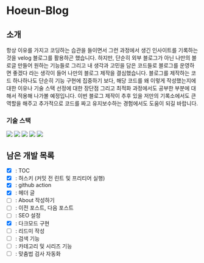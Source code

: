 # Hoeun-Blog

## 소개

항상 이유를 가지고 코딩하는 습관을 들이면서 그런 과정에서 생긴 인사이트를 기록하는 것을 velog 블로그를 활용하곤 했습니다.
하지만, 단순히 외부 블로그가 아닌 나만의 블로글 만들어 원하는 기능들로 그리고 내 생각과 고민을 담은 코드들로 블로그를 운영하면 좋겠다 라는 생각이 들어 나만의 블로그 제작을 결심했습니다.
블로그를 제작하는 코드 하나하나도 단순히 기능 구현에 집중하기 보다, 해당 코드를 왜 이렇게 작성했는지에 대한 이유나 기술 스택 선정에 대한 장단점 그리고 최적화 과정에서도 공부한 부분에 대해서 적용해 나가볼 예정입니다.
이번 블로그 제작이 추후 있을 저만의 기록소에서도 큰 역할을 해주고 추가적으로 코드를 짜고 유지보수하는 경험에서도 도움이 되길 바랍니다.

### 기술 스택
<img src="https://img.shields.io/badge/TypeScript-3178C6?style=for-the-badge&logo=TypeScript&logoColor=white"> <img src="https://img.shields.io/badge/React-61DAFB?style=for-the-badge&logo=React&logoColor=white"> <img src="https://img.shields.io/badge/Gatsby-663399?style=for-the-badge&logo=Gatsby&logoColor=white"> <img src="https://img.shields.io/badge/css-1572B6?style=for-the-badge&logo=css3&logoColor=white"> <img src="https://img.shields.io/badge/Emotion-C865B9?style=flat&logo=emotion&logoColor=white"/>

## 남은 개발 목록
- [x] : TOC
- [x] : 허스키 (커밋 전 린트 및 프리티어 실행)
- [x] : github action
- [x] : 헤더 글
- [ ] : About 작성하기
- [ ] : 이전 포스트, 다음 포스트
- [ ] : SEO 설정
- [x] : 다크모드 구현
- [ ] : 리드미 작성
- [ ] : 검색 기능
- [ ] : 카테고리 및 시리즈 기능
- [ ] : 맞춤법 검사 자동화
